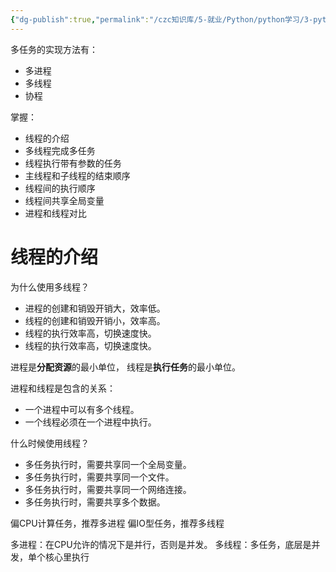 ```yaml
---
{"dg-publish":true,"permalink":"/czc知识库/5-就业/Python/python学习/3-python高级/352-线程/","dgPassFrontmatter":true,"created":"2024-12-04T19:02:08.660+08:00","updated":"2024-12-08T12:39:45.419+08:00"}
---
```



多任务的实现方法有：
- 多进程
- 多线程
- 协程


掌握：
- 线程的介绍
- 多线程完成多任务
- 线程执行带有参数的任务
- 主线程和子线程的结束顺序
- 线程间的执行顺序
- 线程间共享全局变量
- 进程和线程对比

# 线程的介绍

为什么使用多线程？
- 进程的创建和销毁开销大，效率低。
- 线程的创建和销毁开销小，效率高。
- 线程的执行效率高，切换速度快。
- 线程的执行效率高，切换速度快。

进程是**分配资源**的最小单位，
线程是**执行任务**的最小单位。

进程和线程是包含的关系：
- 一个进程中可以有多个线程。
- 一个线程必须在一个进程中执行。

什么时候使用线程？
- 多任务执行时，需要共享同一个全局变量。
- 多任务执行时，需要共享同一个文件。
- 多任务执行时，需要共享同一个网络连接。
- 多任务执行时，需要共享多个数据。

偏CPU计算任务，推荐多进程
偏IO型任务，推荐多线程



多进程：在CPU允许的情况下是并行，否则是并发。
多线程：多任务，底层是并发，单个核心里执行

